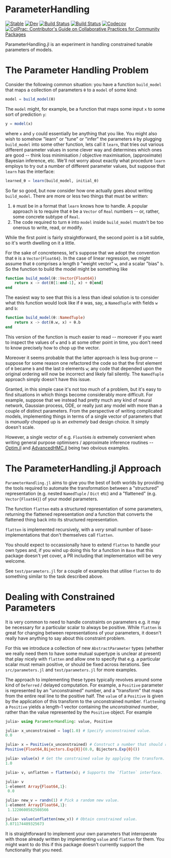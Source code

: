 # ParameterHandling

[![Stable](https://img.shields.io/badge/docs-stable-blue.svg)](https://invenia.github.io/ParameterHandling.jl/stable)
[![Dev](https://img.shields.io/badge/docs-dev-blue.svg)](https://invenia.github.io/ParameterHandling.jl/dev)
[![Build Status](https://travis-ci.com/invenia/ParameterHandling.jl.svg?branch=master)](https://travis-ci.com/invenia/ParameterHandling.jl)
[![Build Status](https://ci.appveyor.com/api/projects/status/github/invenia/ParameterHandling.jl?svg=true)](https://ci.appveyor.com/project/invenia/ParameterHandling-jl)
[![Codecov](https://codecov.io/gh/invenia/ParameterHandling.jl/branch/master/graph/badge.svg)](https://codecov.io/gh/invenia/ParameterHandling.jl)
[![ColPrac: Contributor's Guide on Collaborative Practices for Community Packages](https://img.shields.io/badge/ColPrac-Contributor's%20Guide-blueviolet)](https://github.com/SciML/ColPrac)

ParameterHandling.jl is an experiment in handling constrained tunable parameters of models.





# The Parameter Handling Problem

Consider the following common situation: you have a function `build_model` that maps a
collection of parameters `θ` to a `model` of some kind:
```julia
model = build_model(θ)
```
The `model` might, for example, be a function that maps some input `x` to some sort of
prediction `y`:
```julia
y = model(x)
```
where `x` and `y` could essentially be anything that you like.
You might also wish to somehow "learn" or "tune" or "infer" the parameters `θ` by plugging
`build_model` into some other function, lets call it `learn`, that tries out various
different parameter values in some clever way and determines which ones are good -- think
loss minimisation / objective maximisation, (approximate) Bayesian inference, etc.
We'll not worry about exactly what procedure `learn` employs to try out a number of
different parameter values, but suppose that `learn` has the interface:
```julia
learned_θ = learn(build_model, initial_θ)
```

So far so good, but now consider how one actually goes about writing `build_model`.
There are more or less two things that must be written:

1. `θ` must be in a format that `learn` knows how to handle. A popular approach is to
    require that `θ` be a `Vector` of `Real` numbers -- or, rather, some concrete subtype of
    `Real`. 
1. The code required to turn `θ` into `model` inside `build_model` mustn't be too onerous to
	write, read, or modify.

While the first point is fairly straightforward, the second point is a bit subtle, so it's
worth dwelling on it a little.

For the sake of concreteness, let's suppose that we adopt the convention that `θ` is a
`Vector{Float64}`. In the case of linear regression, we might assume that `θ` comprises
a length `D` "weight vector" `w`, and a scalar "bias" `b`. So the function to build the
model might be something like

```julia
function build_model(θ::Vector{Float64})
    return x -> dot(θ[1:end-1], x) + θ[end]
end
```

The easiest way to see that this is a less than ideal solution is to consider what this
function would look like if `θ` was, say, a `NamedTuple` with fields `w` and `b`:
```julia
function build_model(θ::NamedTuple)
    return x -> dot(θ.w, x) + θ.b
end
```
This version of the function is much easier to read -- moreover if you want to inspect the
values of `w` and `b` at some other point in time, you don't need to know precisely how to
chop up the vector.

Moreover it seems probable that the latter approach is less
bug-prone -- suppose for some reason one refactored the code so that the first element of
`θ` became `b` and the last `D` elements `w`; any code that depended upon the original
ordering will now be incorrect and likely fail silently. The `NamedTuple` approach simply
doesn't have this issue.

Granted, in this simple case it's not too much of a problem, but it's easy to find
situations in which things become considerably more difficult. For example, suppose that we
instead had pretty much any kind of neural network, Gaussian process, ODE, or really just
any model with more than a couple of distinct parameters. From the perspective of
writing complicated models, implementing things in terms of a single vector of
parameters that is _manually_ chopped up is an _extremely_ bad design choice. It simply
doesn't scale.

However, a single vector of e.g. `Float64`s _is_ extremely convenient when writing general
purpose optimisers / approximate inference routines --
[Optim.jl](https://github.com/JuliaNLSolvers/Optim.jl) and
[AdvancedHMC.jl](https://github.com/TuringLang/AdvancedHMC.jl) being two obvious examples.





# The ParameterHandling.jl Approach

`ParameterHandling.jl` aims to give you the best of both worlds by providing the tools
required to automate the transformation between a "structured" representation (e.g. nested
`NamedTuple` / `Dict` etc) and a "flattened" (e.g. `Vector{Float64}`) of your model
parameters.

The function `flatten` eats a structured representation of some parameters, returning the
flattened representation _and_ a function that converts the flattened thing back into its
structured representation.

`flatten` is implemented recursively, with a _very_ small number of base-implementations
that don't themselves call `flatten`.

You should expect to occassionally have to extend `flatten` to handle your own types and, if
you wind up doing this for a function in `Base` that this package doesn't yet cover, a PR
including that implementation will be very welcome.

See `test/parameters.jl` for a couple of examples that utilise `flatten` to do something
similar to the task described above.





# Dealing with Constrained Parameters

It is very common to need to handle constraints on parameters e.g. it may be necessary for a
particular scalar to always be positive. While `flatten` is great for changing between
representations of your parameters, it doesn't really have anything to say about this
constraint problem.

For this we introduce a collection of new `AbstractParameter` types (whether we really need
them to have some mutual supertype is unclear at present) that play nicely with `flatten`
and allow one to specify that e.g. a particular scalar must remain positive, or should be
fixed across iterations. See `src/parameters.jl` and `test/parameters.jl` for more examples.

The approach to implementing these types typically revolves around some kind of `Deferred` /
delayed computation. For example, a `Positive` parameter is represented by an
"unconstrained" number, and a "transform" that maps from the entire real line to the
positive half. The `value` of a `Positive` is given by the application of this transform to
the unconstrained number. `flatten`ing a `Positive` yields a length-1 vector containing the
_unconstrained_ number, rather than the value represented by the `Positive` object. For
example

```julia
julia> using ParameterHandling: value, Positive

julia> x_unconstrained = log(1.0) # Specify unconstrained value.
0.0

julia> x = Positive(x_unconstrained) # Construct a number that should remain positive.
Positive{Float64,Bijectors.Exp{0}}(0.0, Bijectors.Exp{0}())

julia> value(x) # Get the constrained value by applying the transform.
1.0

julia> v, unflatten = flatten(x); # Supports the `flatten` interface.

julia> v
1-element Array{Float64,1}:
 0.0

julia> new_v = randn(1) # Pick a random new value.
1-element Array{Float64,1}:
 1.1220600582508566

julia> value(unflatten(new_v)) # Obtain constrained value.
3.071174489325673
```

It is straightforward to implement your own parameters that interoperate with those already
written by implementing `value` and `flatten` for them. You might want to do this if this
package doesn't currently support the functionality that you need.
